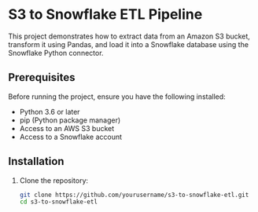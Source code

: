 # S3 to Snowflake ETL Pipeline

This project demonstrates how to extract data from an Amazon S3 bucket, transform it using Pandas, and load it into a Snowflake database using the Snowflake Python connector.

## Prerequisites

Before running the project, ensure you have the following installed:

- Python 3.6 or later
- pip (Python package manager)
- Access to an AWS S3 bucket
- Access to a Snowflake account

## Installation

1. Clone the repository:

   ```bash
   git clone https://github.com/yourusername/s3-to-snowflake-etl.git
   cd s3-to-snowflake-etl
